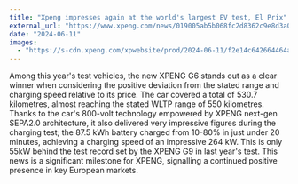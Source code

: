 ```yaml
---
title: "Xpeng impresses again at the world's largest EV test, El Prix"
external_url: "https://www.xpeng.com/news/019005ab5b068fc2d8362c9e8d3a01a4"
date: "2024-06-11"
images:
  - "https://s-cdn.xpeng.com/xpwebsite/prod/2024-06-11/f2e14c642664464abd77135762200134.jpeg"
---
```


Among this year's test vehicles, the new XPENG G6 stands out as a clear winner when considering the positive deviation from the stated range and charging speed relative to its price. The car covered a total of 530.7 kilometres, almost reaching the stated WLTP range of 550 kilometres. Thanks to the car's 800-volt technology empowered by XPENG next-gen SEPA2.0 architecture, it also delivered very impressive figures during the charging test; the 87.5 kWh battery charged from 10-80% in just under 20 minutes, achieving a charging speed of an impressive 264 kW. This is only 55kW behind the test record set by the XPENG G9 in last year's test. This news is a significant milestone for XPENG, signalling a continued positive presence in key European markets.